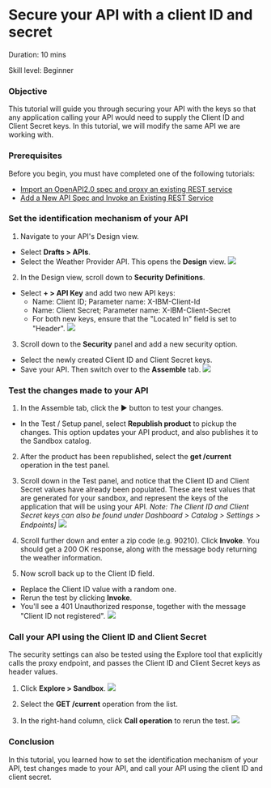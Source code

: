 # Secure your API with a client ID and secret


Duration: 10 mins

Skill level: Beginner


### Objective

This tutorial will guide you through securing your API with the keys so that any application calling your API would need to supply the Client ID and Client Secret keys. In this tutorial, we will modify the same API we are working with.

### Prerequisites

Before you begin, you must have completed one of the following tutorials: 
- [Import an OpenAPI2.0 spec and proxy an existing REST service](https://github.com/ibm-apiconnect/getting-started/blob/master/bluemix/1a/README.md)
- [Add a New API Spec and Invoke an Existing REST Service](https://github.com/ibm-apiconnect/getting-started/blob/master/bluemix/1b/README.md)


### Set the identification mechanism of your API

1. Navigate to your API's Design view.
- Select **Drafts > APIs**.
- Select the Weather Provider API. This opens the **Design** view.
    ![](images/1_goto_drafts_api.png)  

2. In the Design view, scroll down to **Security Definitions**.
- Select **+ > API Key** and add two new API keys:
   - Name: Client ID;  Parameter name: X-IBM-Client-Id
   - Name: Client Secret;  Parameter name: X-IBM-Client-Secret
   - For both new keys, ensure that the "Located In" field is set to "Header".
    ![](images/2_security_definitions.png)  

3. Scroll down to the **Security** panel and add a new security option.
- Select the newly created Client ID and Client Secret keys.
- Save your API. Then switch over to the **Assemble** tab.
    ![](images/3_security_option.png)  

### Test the changes made to your API

1. In the Assemble tab, click the ► button to test your changes.
- In the Test / Setup panel, select **Republish product** to pickup the changes. This option updates your API product, and also publishes it to the Sandbox catalog.
2. After the product has been republished, select the **get /current** operation in the test panel.
3. Scroll down in the Test panel, and notice that the Client ID and Client Secret values have already been populated. These are test values that are generated for your sandbox, and represent the keys of the application that will be using your API.
    _Note: The Client ID and Client Secret keys can also be found under Dashboard > Catalog > Settings > Endpoints]_
    ![](images/test_api_keys_1.png)

2. Scroll further down and enter a zip code (e.g. 90210). Click **Invoke**. You should get a 200 OK response, along with the message body returning the weather information.

3. Now scroll back up to the Client ID field. 
- Replace the Client ID value with a random one.
- Rerun the test by clicking **Invoke**.
- You'll see a 401 Unauthorized response, together with the message "Client ID not registered".
    ![](images/test_api_keys_3.png)

### Call your API using the Client ID and Client Secret

The security settings can also be tested using the Explore tool that explicitly calls the proxy endpoint, and passes the Client ID and Client Secret keys as header values.

1. Click **Explore > Sandbox**.
    ![](images/explore_1.png)

2. Select the **GET /current** operation from the list.

3. In the right-hand column, click **Call operation** to rerun the test.
    ![](images/explore_3.png)

### Conclusion
In this tutorial, you learned how to set the identification mechanism of your API, test changes made to your API, and call your API using the client ID and client secret. 
